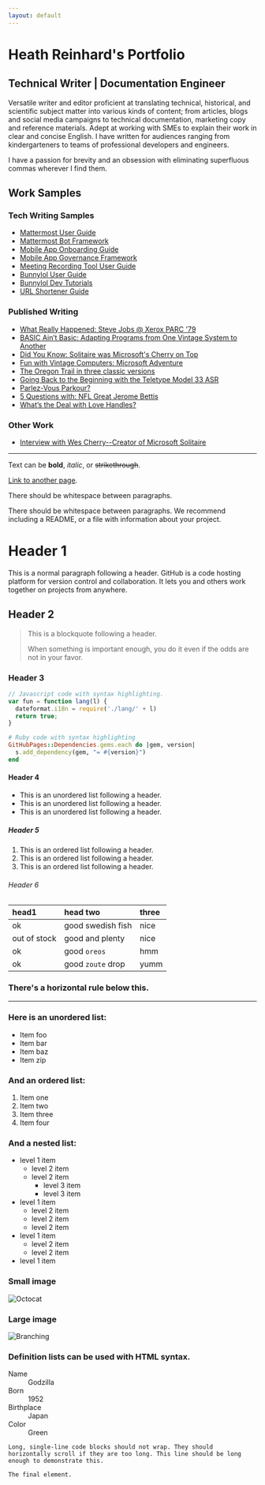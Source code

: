 ```yaml
---
layout: default
---
```


# Heath Reinhard's Portfolio

## Technical Writer | Documentation Engineer

Versatile writer and editor proficient at translating technical, historical, and scientific subject matter into various kinds of content; from articles, blogs and social media campaigns to technical documentation, marketing copy and reference materials. Adept at working with SMEs to explain their work in clear and concise English. I have written for audiences ranging from kindergarteners to teams of professional developers and engineers.

I have a passion for brevity and an obsession with eliminating superfluous commas wherever I find them.

## Work Samples

### Tech Writing Samples

* [Mattermost User Guide](./mattermost/mattermost)
* [Mattermost Bot Framework](./mattermost/bot_framework)
* [Mobile App Onboarding Guide]()
* [Mobile App Governance Framework]()
* [Meeting Recording Tool User Guide]()
* [Bunnylol User Guide]()
* [Bunnylol Dev Tutorials]()
* [URL Shortener Guide]()

### Published Writing

* [What Really Happened: Steve Jobs @ Xerox PARC '79](https://livingcomputers.org/Blog/What-Really-Happened-Steve-Jobs-@-Xerox-PARC-79.aspx)
* [BASIC Ain’t Basic: Adapting Programs from One Vintage System to Another](https://livingcomputers.org/Blog/BASIC-Ain%E2%80%99t-Basic-Adapting-Programs-from-One-Vinta.aspx)
* [Did You Know: Solitaire was Microsoft's Cherry on Top](https://livingcomputers.org/Blog/MS@45-Did-You-Know-Solitaire-was-Microsoft-s-cherr.aspx)
* [Fun with Vintage Computers: Microsoft Adventure](https://livingcomputers.org/Blog/MS@45-Fun-with-Vintage-Computers-Microsoft-Adventu.aspx)
* [The Oregon Trail in three classic versions](https://livingcomputers.org/Blog/Tour-Trailers-The-Oregon-Trail-in-three-classic-ve.aspx)
* [Going Back to the Beginning with the Teletype Model 33 ASR](https://livingcomputers.org/Blog/MS@45-Artifact-Spotlight-Going-Back-to-the-Beg-(1).aspx)
* [Parlez-Vous Parkour?](https://www.weightwatchers.com/templates/print.aspx?PageId=1378681&PrintFlag=yes&previewDate=8/25/2018)
* [5 Questions with: NFL Great Jerome Bettis](https://www.weightwatchers.com/templates/print.aspx?PageId=1417011&PrintFlag=yes&previewDate=11/1/2019)
* [What’s the Deal with Love Handles?](https://www.weightwatchers.com/templates/print.aspx?PageId=1356051&PrintFlag=yes&previewDate=4/1/2018)

### Other Work

* [Interview with Wes Cherry--Creator of Microsoft Solitaire](https://youtu.be/8ogWbomISP4)


***

Text can be **bold**, _italic_, or ~~strikethrough~~.

[Link to another page](./another-page.html).

There should be whitespace between paragraphs.

There should be whitespace between paragraphs. We recommend including a README, or a file with information about your project.

# Header 1

This is a normal paragraph following a header. GitHub is a code hosting platform for version control and collaboration. It lets you and others work together on projects from anywhere.

## Header 2

> This is a blockquote following a header.
>
> When something is important enough, you do it even if the odds are not in your favor.

### Header 3

```js
// Javascript code with syntax highlighting.
var fun = function lang(l) {
  dateformat.i18n = require('./lang/' + l)
  return true;
}
```

```ruby
# Ruby code with syntax highlighting
GitHubPages::Dependencies.gems.each do |gem, version|
  s.add_dependency(gem, "= #{version}")
end
```

#### Header 4

*   This is an unordered list following a header.
*   This is an unordered list following a header.
*   This is an unordered list following a header.

##### Header 5

1.  This is an ordered list following a header.
2.  This is an ordered list following a header.
3.  This is an ordered list following a header.

###### Header 6

| head1        | head two          | three |
|:-------------|:------------------|:------|
| ok           | good swedish fish | nice  |
| out of stock | good and plenty   | nice  |
| ok           | good `oreos`      | hmm   |
| ok           | good `zoute` drop | yumm  |

### There's a horizontal rule below this.

* * *

### Here is an unordered list:

*   Item foo
*   Item bar
*   Item baz
*   Item zip

### And an ordered list:

1.  Item one
1.  Item two
1.  Item three
1.  Item four

### And a nested list:

- level 1 item
  - level 2 item
  - level 2 item
    - level 3 item
    - level 3 item
- level 1 item
  - level 2 item
  - level 2 item
  - level 2 item
- level 1 item
  - level 2 item
  - level 2 item
- level 1 item

### Small image

![Octocat](https://github.githubassets.com/images/icons/emoji/octocat.png)

### Large image

![Branching](https://guides.github.com/activities/hello-world/branching.png)


### Definition lists can be used with HTML syntax.

<dl>
<dt>Name</dt>
<dd>Godzilla</dd>
<dt>Born</dt>
<dd>1952</dd>
<dt>Birthplace</dt>
<dd>Japan</dd>
<dt>Color</dt>
<dd>Green</dd>
</dl>

```
Long, single-line code blocks should not wrap. They should horizontally scroll if they are too long. This line should be long enough to demonstrate this.
```

```
The final element.
```
